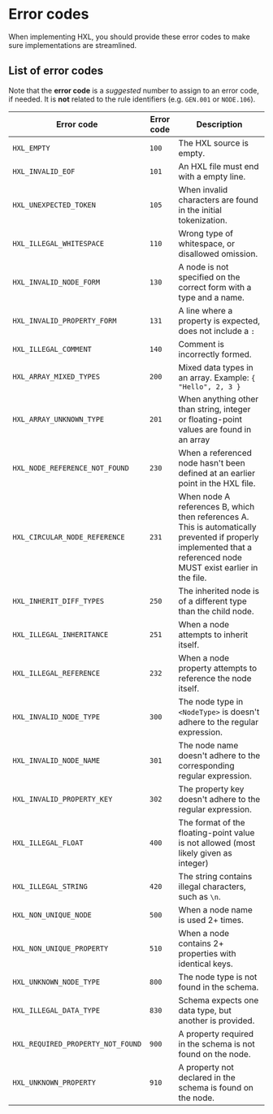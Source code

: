 # Error codes

When implementing HXL, you should provide these error codes to make sure
implementations are streamlined.

## List of error codes

Note that the **error code** is a _suggested_ number to assign to an error code, if needed.
It is **not** related to the rule identifiers (e.g. ``GEN.001`` or ``NODE.106``).

| Error code                          | Error code | Description                                                                                                                                                       |
|-------------------------------------|------------|-------------------------------------------------------------------------------------------------------------------------------------------------------------------|
| ``HXL_EMPTY``                       | ``100``    | The HXL source is empty.                                                                                                                                          |
| ``HXL_INVALID_EOF``                 | ``101``    | An HXL file must end with a empty line.                                                                                                                           |
| ``HXL_UNEXPECTED_TOKEN``            | ``105``    | When invalid characters are found in the initial tokenization.                                                                                                    |
| ``HXL_ILLEGAL_WHITESPACE``          | ``110``    | Wrong type of whitespace, or disallowed omission.                                                                                                                 |
| ``HXL_INVALID_NODE_FORM``           | ``130``    | A node is not specified on the correct form with a type and a name.                                                                                               |
| ``HXL_INVALID_PROPERTY_FORM``       | ``131``    | A line where a property is expected, does not include a ``:``                                                                                                     |
| ``HXL_ILLEGAL_COMMENT``             | ``140``    | Comment is incorrectly formed.                                                                                                                                    |
| ``HXL_ARRAY_MIXED_TYPES``           | ``200``    | Mixed data types in an array. Example: ``{ "Hello", 2, 3 }``                                                                                                      |
| ``HXL_ARRAY_UNKNOWN_TYPE``          | ``201``    | When anything other than string, integer or floating-point values are found in an array                                                                           |
| ``HXL_NODE_REFERENCE_NOT_FOUND``    | ``230``    | When a referenced node hasn't been defined at an earlier point in the HXL file.                                                                                   |
| ``HXL_CIRCULAR_NODE_REFERENCE``     | ``231``    | When node A references B, which then references A. This is automatically prevented if properly implemented that a referenced node MUST exist earlier in the file. |
| ``HXL_INHERIT_DIFF_TYPES``          | ``250``    | The inherited node is of a different type than the child node.                                                                                                    |
| ``HXL_ILLEGAL_INHERITANCE``         | ``251``    | When a node attempts to inherit itself.                                                                                                                           |
| ``HXL_ILLEGAL_REFERENCE``           | ``232``    | When a node property attempts to reference the node itself.                                                                                                       |
| ``HXL_INVALID_NODE_TYPE``           | ``300``    | The node type in ``<NodeType>`` is doesn't adhere to the regular expression.                                                                                      |
| ``HXL_INVALID_NODE_NAME``           | ``301``    | The node name doesn't adhere to the corresponding regular expression.                                                                                             |
| ``HXL_INVALID_PROPERTY_KEY``        | ``302``    | The property key doesn't adhere to the regular expression.                                                                                                        |
| ``HXL_ILLEGAL_FLOAT``               | ``400``    | The format of the floating-point value is not allowed (most likely given as integer)                                                                              |
| ``HXL_ILLEGAL_STRING``              | ``420``    | The string contains illegal characters, such as ``\n``.                                                                                                           |
| ``HXL_NON_UNIQUE_NODE``             | ``500``    | When a node name is used 2+ times.                                                                                                                                |
| ``HXL_NON_UNIQUE_PROPERTY``         | ``510``    | When a node contains 2+ properties with identical keys.                                                                                                           |
| ``HXL_UNKNOWN_NODE_TYPE``           | ``800``    | The node type is not found in the schema.                                                                                                                         |
| ``HXL_ILLEGAL_DATA_TYPE``           | ``830``    | Schema expects one data type, but another is provided.                                                                                                            |
| ``HXL_REQUIRED_PROPERTY_NOT_FOUND`` | ``900``    | A property required in the schema is not found on the node.                                                                                                       |
| ``HXL_UNKNOWN_PROPERTY``            | ``910``    | A property not declared in the schema is found on the node.                                                                                                       |
